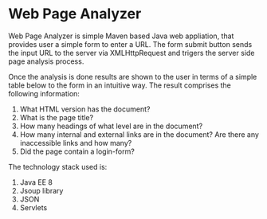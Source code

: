 # Web Page Analyzer

Web Page Analyzer is simple Maven based Java web appliation, that provides user a simple form to enter a URL. The form submit button sends the input URL to the server via XMLHttpRequest and trigers the server side page analysis process. 

Once the analysis is done results are shown to the user in terms of a simple table below to the form in an intuitive way. The result comprises the following information:

1. What HTML version has the document?
2. What is the page title?
3. How many headings of what level are in the document?
4. How many internal and external links are in the document? Are there any inaccessible links and how many?
5. Did the page contain a login-form?

The technology stack used is:

1. Java EE 8
2. Jsoup library
3. JSON
4. Servlets
